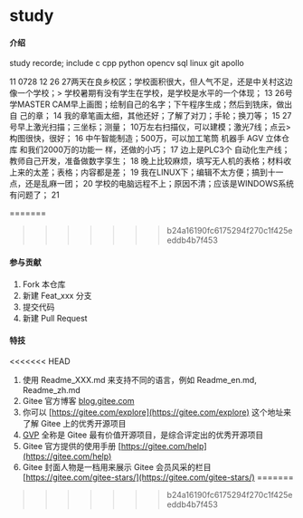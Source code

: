 # study

#### 介绍
study recorde;  include c   cpp  python    opencv   sql   linux   git  apollo  

11 0728
   12 26 27两天在良乡校区；学校面积很大，但人气不足，还是中关村这边像一个学校；>      学校暑期有没有学生在学校，是学校是水平的一个体现；
   13 26号学MASTER CAM早上画图；绘制自己的名字；下午程序生成；然后到铣床，做出自
      己的章；
   14 我的章笔画太细，其他还好；了解了对刀；手轮；换刀等；
   15 27号早上激光扫描；三坐标；测量；  10万左右扫描仪，可以建模；激光7线；点云>      构图很快，很好；
   16 中午智能制造；500万，可以加工笔筒 机器手 AGV 立体仓库 和我们2000万的功能一
      样，还做的小巧；
   17 边上是PLC3个 自动化生产线；教师自己开发，准备做数字孪生；
   18 晚上比较麻烦，填写无人机的表格；材料收上来的太差；表格；内容都是差；
   19 我在LINUX下；编辑不太方便；搞到十一点，还是乱麻一团；
   20 学校的电脑远程不上；原因不清；应该是WINDOWS系统有问题了；
   21    

=======
>>>>>>> b24a16190fc6175294f270c1f425eeddb4b7f453
#### 参与贡献

1.  Fork 本仓库
2.  新建 Feat_xxx 分支
3.  提交代码
4.  新建 Pull Request


#### 特技
<<<<<<< HEAD

1.  使用 Readme\_XXX.md 来支持不同的语言，例如 Readme\_en.md, Readme\_zh.md
2.  Gitee 官方博客 [blog.gitee.com](https://blog.gitee.com)
3.  你可以 [https://gitee.com/explore](https://gitee.com/explore) 这个地址来了解 Gitee 上的优秀开源项目
4.  [GVP](https://gitee.com/gvp) 全称是 Gitee 最有价值开源项目，是综合评定出的优秀开源项目
5.  Gitee 官方提供的使用手册 [https://gitee.com/help](https://gitee.com/help)
6.  Gitee 封面人物是一档用来展示 Gitee 会员风采的栏目 [https://gitee.com/gitee-stars/](https://gitee.com/gitee-stars/)
=======
>>>>>>> b24a16190fc6175294f270c1f425eeddb4b7f453
